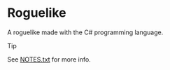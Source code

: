 # Roguelike

A roguelike made with the C# programming language.

> [!TIP]
> See [NOTES.txt](NOTES.txt) for more info.
